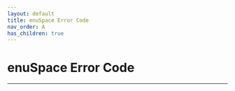 ```yaml
---
layout: default
title: enuSpace Error Code
nav_order: A
has_children: true
---
```



# enuSpace Error Code

---

### 



